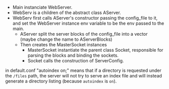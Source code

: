 - Main instanciate WebServer.
- WebServ is a children of the abstract class AServer.
- WebServ first calls AServer's constructor passing the config_file to it, and set the WebServer instance env variable to be the env passed to the main.
	- AServer split the server blocks of the config_file into a vector (maybe change the name to AServerBlocks)
	- Then creates the MasterSocket instances
		- MasterSocket instantiate the parent class Socket, responsible for parsing the blocks and binding the sockets.
		- Socket calls the construction of ServerConfig.

in default.conf "autoindex on;" means that if a directory is requested under the `/files` path, the server will not try to serve an index file and will instead generate a directory listing (because `autoindex` is `on`).